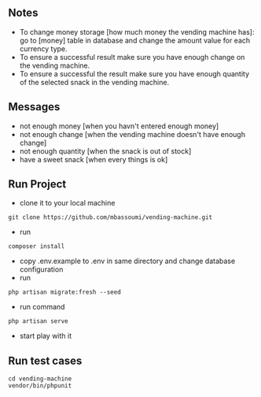## Notes
- To change money storage [how much money the vending machine has]: go to [money] table in database and change the amount value for each currency type.
- To ensure a successful result make sure you have enough change on the vending machine.
- To ensure a successful the result make sure you have enough quantity of the selected snack in the vending machine.

## Messages
- not enough money [when you havn't entered enough money]
- not enough change [when the vending machine doesn't have enough change]
- not enough quantity [when the snack is out of stock]
- have a sweet snack [when every things is ok] 

## Run Project

- clone it to your local machine
```
git clone https://github.com/mbassoumi/vending-machine.git
```

- run 
```
composer install
```

- copy .env.example to .env in same directory and change database configuration
- run 
```
php artisan migrate:fresh --seed
```

- run command 
```
php artisan serve
```

- start play with it


## Run test cases

```
cd vending-machine
vendor/bin/phpunit 
```
